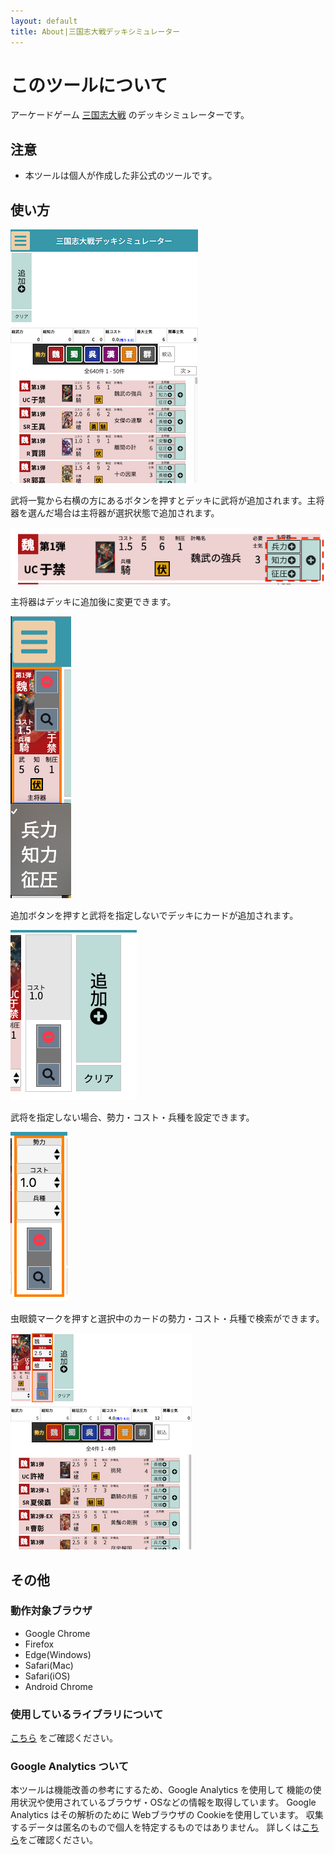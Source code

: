 ```yaml
---
layout: default
title: About|三国志大戦デッキシミュレーター
---
```


# このツールについて

アーケードゲーム [三国志大戦](http://www.sangokushi-taisen.com) のデッキシミュレーターです。

## 注意

- 本ツールは個人が作成した非公式のツールです。

## 使い方

![](./doc_images/how_to_use1.png)

武将一覧から右横の方にあるボタンを押すとデッキに武将が追加されます。主将器を選んだ場合は主将器が選択状態で追加されます。

![](./doc_images/how_to_use2.png)

主将器はデッキに追加後に変更できます。

![](./doc_images/how_to_use3.png)

追加ボタンを押すと武将を指定しないでデッキにカードが追加されます。

![](./doc_images/how_to_use4.png)

武将を指定しない場合、勢力・コスト・兵種を設定できます。

![](./doc_images/how_to_use5.png)

虫眼鏡マークを押すと選択中のカードの勢力・コスト・兵種で検索ができます。

![](./doc_images/how_to_use6.png)

## その他

### 動作対象ブラウザ

- Google Chrome
- Firefox
- Edge(Windows)
- Safari(Mac)
- Safari(iOS)
- Android Chrome

### 使用しているライブラリについて

[こちら](licenses.md) をご確認ください。

### Google Analytics ついて

本ツールは機能改善の参考にするため、Google Analytics を使用して
機能の使用状況や使用されているブラウザ・OSなどの情報を取得しています。
Google Analytics はその解析のために Webブラウザの Cookieを使用しています。
収集するデータは匿名のもので個人を特定するものではありません。
詳しくは[こちら](https://policies.google.com/technologies/partner-sites?hl=ja)をご確認ください。
